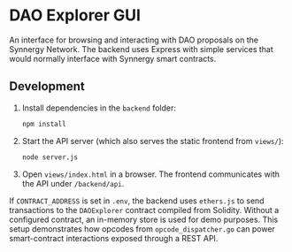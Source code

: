 # DAO Explorer GUI

An interface for browsing and interacting with DAO proposals on the Synnergy Network. The backend uses Express with simple services that would normally interface with Synnergy smart contracts.

## Development

1. Install dependencies in the `backend` folder:
   ```bash
   npm install
   ```
2. Start the API server (which also serves the static frontend from `views/`):
   ```bash
   node server.js
   ```
3. Open `views/index.html` in a browser. The frontend communicates with the API under `/backend/api`.

If `CONTRACT_ADDRESS` is set in `.env`, the backend uses `ethers.js` to send
transactions to the `DAOExplorer` contract compiled from Solidity. Without a
configured contract, an in-memory store is used for demo purposes. This setup
demonstrates how opcodes from `opcode_dispatcher.go` can power smart-contract
interactions exposed through a REST API.
